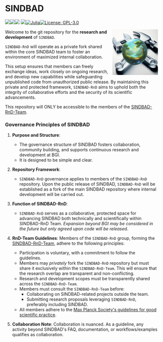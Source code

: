 # SINDBAD

[![][docs-stable-img]][docs-stable-url][![][docs-dev-img]][docs-dev-url][![][ci-img]][ci-url] [![][codecov-img]][codecov-url][![Julia][julia-img]][julia-url][![License: GPL-3.0](https://img.shields.io/badge/License-GPLv3-blue)](https://github.com/EarthyScience/SINDBAD/blob/main/LICENSE)

<img src="docs/src/assets/logo-RnD.png" align="right" style="padding-left:10px;" width="150"/>

[docs-dev-img]: https://img.shields.io/badge/docs-dev-blue.svg
[docs-dev-url]: https://earthyscience.github.io/SINDBAD/dev/

[docs-stable-img]: https://img.shields.io/badge/docs-stable-blue.svg
[docs-stable-url]: https://earthyscience.github.io/SINDBAD/dev/

[codecov-img]: https://codecov.io/gh/EarthyScience/SINDBAD/branch/master/graph/badge.svg
[codecov-url]: https://codecov.io/gh/EarthyScience/SINDBAD

[ci-img]: https://github.com/EarthyScience/SINDBAD/workflows/CI/badge.svg
[ci-url]: https://github.com/EarthyScience/SINDBAD/actions?query=workflow%3ACI

[julia-img]: https://img.shields.io/badge/julia-v1.10+-blue.svg
[julia-url]: https://julialang.org/

Welcome to the git repository for the **research and development** of `SINDBAD`. 

`SINDBAD-RnD` will operate as a private fork shared within the core SINDBAD team to foster an environment of maximized internal collaboration. 

This setup ensures that members can freely exchange ideas, work closely on ongoing research, and develop new capabilities while safeguarding unpublished code from unauthorized public release. By maintaining this private and protected framework, `SINDBAD-RnD` aims to uphold both the integrity of collaborative efforts and the security of its scientific advancements.

This repository will ONLY be accessible to the members of the [SINDBAD-RnD-Team](https://github.com/orgs/EarthyScience/teams/sindbad-coo-team).

### Governance Principles of SINDBAD

1. **Purpose and Structure**:
   - The governance structure of SINDBAD fosters collaboration, community building, and supports continuous research and development at BGI.
   - It is designed to be simple and clear.

2. **Repository Framework**:
   - `SINDBAD-RnD` governance applies to members of the `SINDBAD-RnD` repository. Upon the public release of SINDBAD, `SINDBAD-RnD` will be established as a fork of the main SINDBAD repository where internal development will be carried out.

3. **Function of SINDBAD-RnD**:
   - `SINDBAD-RnD` serves as a collaborative, protected space for advancing SINDBAD both technically and scientifically within SINDBAD-RnD Team. *Expansion beyond BGI may be considered in the future but only agreed upon code will be released*.

4. **RnD-Team Guidelines**:
   Members of the `SINDBAD-RnD` group, forming the [SINDBAD-RnD-Team](https://github.com/orgs/EarthyScience/teams/sindbad-coo-team), adhere to the following principles:
   - Participation is voluntary, with a commitment to follow the guidelines.
   - Members may *privately* fork the `SINDBAD-RnD` repository but must share it exclusively within the `SINDBAD-RnD-Team`. This will ensure that the research overlap are transparent and non-conflicting.
   - Research and development scopes must be transparently shared across the `SINDBAD-RnD-Team`.
   - Members must consult the `SINDBAD-RnD-Team` before:
     - Collaborating on SINDBAD-related projects outside the team.
     - Submitting research proposals leveraging `SINDBAD-RnD`, preferably including SINDBAD.
   - All members adhere to the [Max Planck Society's guidelines for good scientific practice](https://www.mr.mpg.de/14263212/scientificpractice).

5. **Collaboration Note**:
   Collaboration is nuanced. As a guideline, any activity beyond SINDBAD's FAQ, documentation, or workflows/examples qualifies as collaboration.
